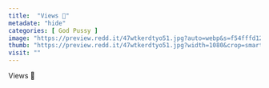 ```yaml
---
title:  "Views 🍑"
metadate: "hide"
categories: [ God Pussy ]
image: "https://preview.redd.it/47wtkerdtyo51.jpg?auto=webp&s=f54fffd124f5f1f7daf34c5dbf8008dbd340b41d"
thumb: "https://preview.redd.it/47wtkerdtyo51.jpg?width=1080&crop=smart&auto=webp&s=de0b90f2f3072917bc444751840c07ec74d0a8da"
visit: ""
---
```

Views 🍑
